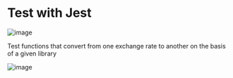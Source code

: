 # Test with Jest

![image](https://github.com/robmab/Jest_JS_Test/assets/56076087/ba9f4416-9e38-4dab-bf13-5ccea86044eb)

Test functions that convert from one exchange rate to another on the basis of a given library

![image](https://github.com/robmab/Jest_JS_Test/assets/56076087/a7461f27-942c-425c-a5bc-2d8d71c89441)



